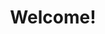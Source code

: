 <!DOCTYPE html>
<html>
    <head>
        <title>Gnat Guy</title>
    </head>
    <body>
        <h1 style="text-align: center;">Welcome!</h1>
    </body>
</html>

